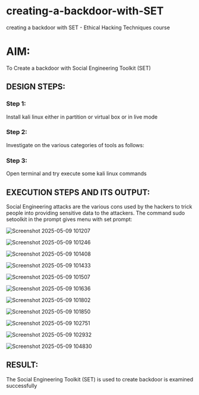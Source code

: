 # creating-a-backdoor-with-SET
creating a backdoor with SET - Ethical Hacking Techniques course

# AIM:
To Create a backdoor with Social Engineering Toolkit (SET)

## DESIGN STEPS:

### Step 1:

Install kali linux either in partition or virtual box or in live mode


### Step 2:

Investigate on the various categories of tools as follows:

### Step 3:

Open terminal and try execute some kali linux commands

## EXECUTION STEPS AND ITS OUTPUT:
Social Engineering attacks are the various cons used by the hackers to trick people into providing sensitive data to the attackers. 
The command sudo setoolkit in the prompt gives menu with set prompt:

![Screenshot 2025-05-09 101207](https://github.com/user-attachments/assets/d1381240-2abc-4474-9257-138a1a753f50)

![Screenshot 2025-05-09 101246](https://github.com/user-attachments/assets/3d73b949-95aa-4fcf-881a-12b4db79a5a3)

![Screenshot 2025-05-09 101408](https://github.com/user-attachments/assets/60899011-a39f-4ca0-8f6d-7adac7719641)

![Screenshot 2025-05-09 101433](https://github.com/user-attachments/assets/f674e973-2103-4d66-b760-adfc6db54488)

![Screenshot 2025-05-09 101507](https://github.com/user-attachments/assets/5ef30ca3-da6b-46a7-87e7-bc4831c16e61)

![Screenshot 2025-05-09 101636](https://github.com/user-attachments/assets/9ab445ef-d4cb-4748-b5cd-f26ee30a76fc)

![Screenshot 2025-05-09 101802](https://github.com/user-attachments/assets/6c69bf52-efe5-400e-8d62-24a93c554f83)

![Screenshot 2025-05-09 101850](https://github.com/user-attachments/assets/729ea6ba-9412-483d-87ba-6c04b26da3c7)

![Screenshot 2025-05-09 102751](https://github.com/user-attachments/assets/c6641ed9-ce25-4032-9601-2d1c17855971)

![Screenshot 2025-05-09 102932](https://github.com/user-attachments/assets/985597d4-490b-43d9-9773-76477ddd4a27)

![Screenshot 2025-05-09 104830](https://github.com/user-attachments/assets/f8880f7a-5e94-46d1-87fd-b69b59713579)

## RESULT:
The Social Engineering Toolkit (SET) is used to create backdoor is examined successfully
